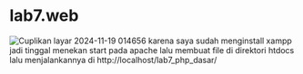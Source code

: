 # lab7.web
![Cuplikan layar 2024-11-19 014656](https://github.com/user-attachments/assets/d0e4be7c-1a1c-4440-abb0-da76b5190d15)
karena saya sudah menginstall xampp jadi tinggal menekan start pada apache lalu membuat file di direktori htdocs lalu menjalankannya di http://localhost/lab7_php_dasar/
